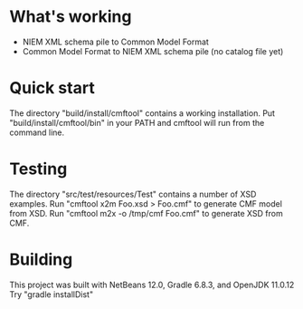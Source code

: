 # What's working

- NIEM XML schema pile to Common Model Format
- Common Model Format to NIEM XML schema pile (no catalog file yet)

# Quick start

The directory "build/install/cmftool" contains a working installation.
Put "build/install/cmftool/bin" in your PATH and cmftool will run from 
the command line.

# Testing

The directory "src/test/resources/Test" contains a number of XSD examples.
Run "cmftool x2m Foo.xsd > Foo.cmf" to generate CMF model from XSD.
Run "cmftool m2x -o /tmp/cmf Foo.cmf" to generate XSD from CMF.

# Building

This project was built with NetBeans 12.0, Gradle 6.8.3, and OpenJDK 11.0.12
Try "gradle installDist" 

